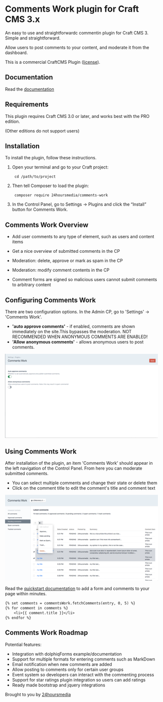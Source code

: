 # Comments Work plugin for Craft CMS 3.x

An easy to use and straightforwardc commentin plugin for Craft CMS 3.
Simple and straightforward.

Allow users to post comments to your content, and moderate it from the dashboard.

This is a commercial CraftCMS Plugin ([license](LICENSE.md)).


## Documentation

Read the [documentation](http://io.24hoursmedia.com/comments-work) 

   
## Requirements

This plugin requires Craft CMS 3.0 or later, and works best with the PRO edition.

(Other editions do not support users)

## Installation

To install the plugin, follow these instructions.

1. Open your terminal and go to your Craft project:

        cd /path/to/project

2. Then tell Composer to load the plugin:

        composer require 24hoursmedia/comments-work

3. In the Control Panel, go to Settings → Plugins and click the “Install” button for Comments Work.

## Comments Work Overview

- Add user comments to any type of element, such as users and content items
- Get a nice overview of submitted comments in the CP
- Moderation: delete, approve or mark as spam in the CP
- Moderation: modify comment contents in the CP

- Comment forms are signed so malicious users cannot submit comments to arbitrary content


## Configuring Comments Work

There are two configuration options. In the Admin CP, go to 'Settings' -> 'Comments Work'.

- **'auto approve comments'** - if enabled, comments are shown immediately on the site.This bypasses the moderation. NOT RECOMMENDED WHEN ANONYMOUS COMMENTS ARE ENABLED!
- **'Allow anonymous comments'** - allows anonymous users to post comments.

![settings screen](docs/resources/settings-screen.png)

## Using Comments Work

After installation of the plugin, an item 'Comments Work' should appear in the left navigation of the Control Panel.
From here you can moderate submitted comments.

- You can select multiple comments and change their state or delete them
- Click on the comment title to edit the comment's title and comment text

![plugin screen](docs/resources/plugin-screen.png)

Read the [quickstart documentation](docs/quickstart.md) to add a form and comments to your page within minutes.


    {% set comments = commentsWork.fetchComments(entry, 0, 5) %}
    {% for comment in comments %}
        <li>{{ comment.title }}</li>
    {% endfor %}

## Comments Work Roadmap

Potential features:

* Integration with dolphiqForms example/documentation
* Support for multiple formats for entering comments such as MarkDown
* Email notification when new comments are added
* Allow posting to comments only for certain user groups
* Event system so developers can interact with the commenting process
* Support for star ratings plugin integration so users can add ratings
* Ready made bootstrap and jquery integrations

Brought to you by [24hoursmedia](https://www.24hoursmedia.com)
